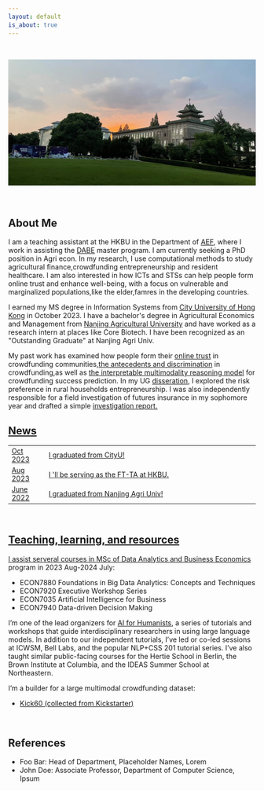 ```yaml
---
layout: default
is_about: true
---
```


<p><br /></p>

<p><img src="me_banner.jpeg" alt="default" /></p>

<p><br /></p>

<h2>About Me</h2>

<p>
    I am a teaching assistant at the HKBU in the Department of <a href="https://bus.hkbu.edu.hk/eng/bus/department/aef/heads-message/index.jsp">AEF</a>, where I work in assisting the <a href="https://mscdabe.hkbu.edu.hk/eng/main/Index">DABE</a> master program. I am currently seeking a PhD position in Agri econ. In my research, I use computational methods to study agricultural finance,crowdfunding entrepreneurship and resident healthcare. I am also interested in how ICTs and STSs can help people form online trust and enhance well-being, with a focus on vulnerable and marginalized populations,like the elder,famres in the developing countries.
</p>

<p>
    I earned my MS degree in Information Systems from <a href="https://www.cb.cityu.edu.hk/is/">City University of Hong Kong</a> in October 2023. I have a bachelor's degree in Agricultural Economics and Management from <a href="https://www.njau.edu.cn/mainm.htm">Nanjing Agricultural University</a> and have worked as a research intern at places like Core Biotech. I have been recognized as an "Outstanding Graduate" at Nanjing Agri Univ.
</p>

<p>
    My past work has examined how people form their <a href="resources/MS_Onlinetrust.pdf">online trust</a> in crowdfunding communities,<a href="resources/MS_IS6912.pdf">the antecedents and discrimination</a> in crowdfunding,as well as <a href="https://zjzhang1999.github.io/cfmp.github.io/">the interpretable multimodality reasoning model</a> for crowdfunding success prediction. In my UG <a href="resources/UG_Dissertation.pdf">disseration</a>, I explored the risk preference in rural households entrepreneurship. I was also independently responsible for a field investigation of futures insurance in my sophomore year and drafted a simple <a href="resources/UG_Future insurance.pdf">investigation report.
</p>

<h2>News</h2>

<table style="width:100%">
    <tr>
        <td width="15%">Oct 2023</td>
        <td>I graduated from CityU!</td>
    </tr>
    <tr>
        <td width="15%">Aug 2023</td>
        <td>I 'll be serving as the FT-TA at HKBU. </td>
    </tr>
    <tr>
        <td width="15%">June 2022</td>
        <td>I graduated from Nanjing Agri Univ!</td>
    </tr>
</table>

<p><br /></p>

<h2 id="teaching-and-resources">Teaching, learning, and resources</h2>

<p>I assist serveral courses in <a href="https://mscdabe.hkbu.edu.hk/eng/programme/curriculum/index.jsp">MSc of Data Analytics and Business Economics </a> program in 2023 Aug-2024 July:</p>

<ul>
  <li>ECON7880 Foundations in Big Data Analytics: Concepts and Techniques</li>
  <li>ECON7920 Executive Workshop Series</li>
  <li>ECON7035 Artificial Intelligence for Business</li>
  <li>ECON7940 Data-driven Decision Making</li>
</ul>

<p>I’m one of the lead organizers for <a href="https://www.bertforhumanists.org/">AI for Humanists</a>, a series of tutorials and workshops that guide interdisciplinary researchers in using large language models. In addition to our independent tutorials, I’ve led or co-led sessions at ICWSM, Bell Labs, and the popular NLP+CSS 201 tutorial series. I’ve also taught similar public-facing courses for the Hertie School in Berlin, the Brown Institute at Columbia, and the IDEAS Summer School at Northeastern.</p>

<p>I’m a builder for a large multimodal crowdfunding dataset:</p>
<ul>
  <li><a href="https://github.com/zjzhang1999/Kick60K">Kick60 (collected from Kickstarter)</a></li>
 
</ul>

<p><br /></p>





<!--
## About Me

I am a teaching assistant at the HKBU on the department of AEF, where I work in assisting the <a href="https://mscdabe.hkbu.edu.hk/eng/main/Index">DABE</a> master program. I am currently seeking the PhD position in information science/computuer science. In my research, I use computational methods to study online trust,data breaches and platform security. I am also interested sociolinguistic ideas,in other	words,how	to facilitate our	expression and thus animate	online communities.

I earned my MS degree in Infomation Systems from <a href="https://www.cb.cityu.edu.hk/is/">City University of Hong Kong</a> on Oct,2023. I have a bachlor's degree in Economics from the Nanjing Agricultural University and have worked as a research intern at places like Core Biotech. I 've been recognized as a "Outstanding Graduates" in Nanjing Agri Univ.

My past work has examined how people in crowdfunding communities form their online trust,how to mitigate data breaches in healthcare systems,and the interpretable	multimodality reasoning algorithm. 

<h2 id="news">News</h2>

<table style="width:100%">
  <tr>
    <td width="15%">May 2024</td>
    <td>Invited to give a keynote talk at the Workshop on Reference, Framing, and Perspective at LREC-COLING 2024 in Torino</td>
  </tr>
  <tr>
    <td width="15%">Nov 2023</td>
    <td>New preprint about <a href="https://arxiv.org/abs/2312.11803">guiding principles for NLP for healthcare</a> using maternal health as a case study</td>
  </tr>
  <tr>
    <td width="15%">Dec 2023</td>
    <td>Invited to give a keynote talk at NLP4DH in Tokyo</td>
  </tr>
  <tr>
</table>


## Publications

1. F.Bar, J.Doe: Effects of having a placeholder of a name
2. S.Holmes, J.Watson: Consequences of living with a sociopath in London

## Typography

This is a [link](http://google.com). Something *italics* and something **bold**.

Here is a table

Year | Award | Category
-----|-------|--------
2014 | Emmy  | Won Outstanding Lead Actor in a miniseries or a movie
2015 | BAFTA | Nominated for Best Leading Actor for Sherlock
2014 | Satellite | Won Best Actor miniseries or television film

Here is a horizontal rule

---

Here is a blockquote

> To a great mind, nothing is little
-->

## References

* Foo Bar: Head of Department, Placeholder Names, Lorem
* John Doe: Associate Professor, Department of Computer Science, Ipsum
